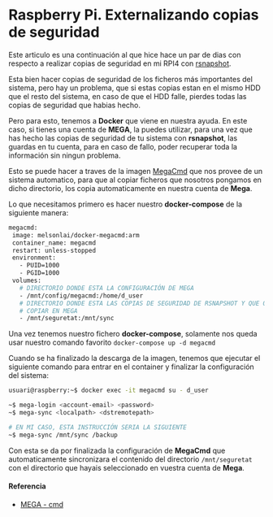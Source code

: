 # Raspberry Pi. Externalizando copias de seguridad

Este articulo es una continuación al que hice hace un par de dias con respecto a realizar copias de seguridad en mi RPI4 con [rsnapshot](/2021-01-17-rpi-copias-seguridad).

<!--more-->

Esta bien hacer copias de seguridad de los ficheros más importantes del sistema, pero hay un problema, que si estas copias estan en el mismo HDD que el resto del sistema, en caso de que el HDD falle, pierdes todas las copias de seguridad que habias hecho.

Pero para esto, tenemos a **Docker** que viene en nuestra ayuda. En este caso, si tienes una cuenta de **MEGA**, la puedes utilizar, para una vez que has hecho las copias de seguridad de tu sistema con **rsnapshot**, las guardas en tu cuenta, para en caso de fallo, poder recuperar toda la información sin ningun problema.

Esto se puede hacer a traves de la imagen [MegaCmd](https://hub.docker.com/r/melsonlai/docker-megacmd) que nos provee de un sistema automatico, para que al copiar ficheros que nosotros pongamos en dicho directorio, los copia automaticamente en nuestra cuenta de **Mega**.

Lo que necesitamos primero es hacer nuestro **docker-compose** de la siguiente manera:
```bash
megacmd:
 image: melsonlai/docker-megacmd:arm
 container_name: megacmd
 restart: unless-stopped
 environment:
   - PUID=1000
   - PGID=1000
 volumes:
   # DIRECTORIO DONDE ESTA LA CONFIGURACIÓN DE MEGA
   - /mnt/config/megacmd:/home/d_user
   # DIRECTORIO DONDE ESTA LAS COPIAS DE SEGURIDAD DE RSNAPSHOT Y QUE QUEREMOS
   # COPIAR EN MEGA
   - /mnt/seguretat:/mnt/sync
```

Una vez tenemos nuestro fichero **docker-compose**, solamente nos queda usar nuestro comando favorito `docker-compose up -d megacmd`

Cuando se ha finalizado la descarga de la imagen, tenemos que ejecutar el siguiente comando para entrar en el container y finalizar la configuración del sistema:
```bash
usuari@raspberry:~$ docker exec -it megacmd su - d_user

~$ mega-login <account-email> <password>
~$ mega-sync <localpath> <dstremotepath>

# EN MI CASO, ESTA INSTRUCCIÓN SERIA LA SIGUIENTE
~$ mega-sync /mnt/sync /backup
```

Con esta se da por finalizada la configuración de **MegaCmd** que automaticamente sincronizara el contenido del directorio `/mnt/seguretat` con el directorio que hayais seleccionado en vuestra cuenta de **Mega**.
#### Referencia
- [MEGA - cmd](https://hub.docker.com/r/melsonlai/docker-megacmd)

